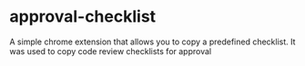 # approval-checklist
A simple chrome extension that allows you to copy a predefined checklist.
It was used to copy code review checklists for approval
